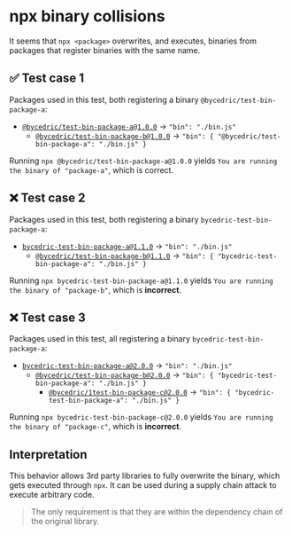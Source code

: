 # npx binary collisions

It seems that `npx <package>` overwrites, and executes, binaries from packages that register binaries with the same name.

## ✅ Test case 1

Packages used in this test, both registering a binary `@bycedric/test-bin-package-a`:

- [`@bycedric/test-bin-package-a@1.0.0`](https://unpkg.com/browse/@bycedric/test-bin-package-a@1.0.0/) -> `"bin": "./bin.js"`
  - [`@bycedric/test-bin-package-b@1.0.0`](https://unpkg.com/browse/@bycedric/test-bin-package-b@1.0.0/) -> `"bin": { "@bycedric/test-bin-package-a": "./bin.js" }`

Running `npx @bycedric/test-bin-package-a@1.0.0` yields `You are running the binary of "package-a"`, which is correct.

## ❌ Test case 2

Packages used in this test, both registering a binary `bycedric-test-bin-package-a`:

- [`bycedric-test-bin-package-a@1.1.0`](https://unpkg.com/browse/bycedric-test-bin-package-a@1.1.0/) -> `"bin": "./bin.js"`
  - [`@bycedric/test-bin-package-b@1.1.0`](https://unpkg.com/browse/@bycedric/test-bin-package-b@1.1.0/) -> `"bin": { "bycedric-test-bin-package-a": "./bin.js" }`

Running `npx bycedric-test-bin-package-a@1.1.0` yields `You are running the binary of "package-b"`, which is **incorrect**.

## ❌ Test case 3

Packages used in this test, all registering a binary `bycedric-test-bin-package-a`:

- [`bycedric-test-bin-package-a@2.0.0`](https://unpkg.com/browse/bycedric-test-bin-package-a@2.0.0/) -> `"bin": "./bin.js"`
  - [`@bycedric/test-bin-package-b@2.0.0`](https://unpkg.com/browse/@bycedric/test-bin-package-b@2.0.0/) -> `"bin": { "bycedric-test-bin-package-a": "./bin.js" }`
    - [`@bycedric/1test-bin-package-c@2.0.0`](https://unpkg.com/browse/@bycedric/1test-bin-package-c@2.0.0/) -> `"bin": { "bycedric-test-bin-package-a": "./bin.js" }`

Running `npx bycedric-test-bin-package-c@2.0.0` yields `You are running the binary of "package-c"`, which is **incorrect**.

## Interpretation

This behavior allows 3rd party libraries to fully overwrite the binary, which gets executed through `npx`. It can be used during a supply chain attack to execute arbitrary code.

> The only requirement is that they are within the dependency chain of the original library.
